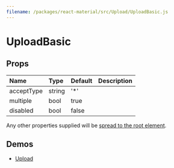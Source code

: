```yaml
---
filename: /packages/react-material/src/Upload/UploadBasic.js
---
```


<!--- This documentation is automatically generated, do not try to edit it. -->

# UploadBasic



## Props

| Name | Type | Default | Description |
|:-----|:-----|:--------|:------------|
| <span class="prop-name">acceptType</span> | <span class="prop-type">string | <span class="prop-default">'*'</span> |  |
| <span class="prop-name">multiple</span> | <span class="prop-type">bool | <span class="prop-default">true</span> |  |
| <span class="prop-name">disabled</span> | <span class="prop-type">bool | <span class="prop-default">false</span> |  |

Any other properties supplied will be [spread to the root element](/guides/api#spread).

## Demos

- [Upload](/demos/upload)

